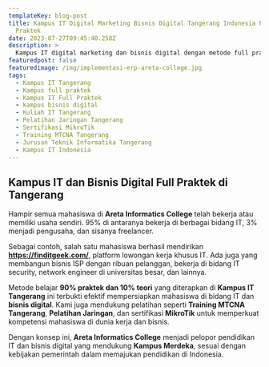 ```yaml
---
templateKey: blog-post
title: Kampus IT Digital Marketing Bisnis Digital Tangerang Indonesia Pelopor Belajar Full
  Praktek
date: 2023-07-27T09:45:40.258Z
description: >
  Kampus IT digital marketing dan bisnis digital dengan metode full praktek hanya ada di Areta Informatics College Tangerang Indonesia. Kampus Areta Informatics College menerapkan pembelajaran 90% praktek dan 10% teori untuk mempersiapkan mahasiswa menjadi tenaga kerja siap pakai atau pengusaha.
featuredpost: false
featuredimage: /img/implementasi-erp-areta-college.jpg
tags:
  - Kampus IT Tangerang
  - Kampus full praktek
  - Kampus IT Full Praktek
  - kampus bisnis digital
  - Kuliah IT Tangerang
  - Pelatihan Jaringan Tangerang
  - Sertifikasi MikroTik
  - Training MTCNA Tangerang
  - Jurusan Teknik Informatika Tangerang
  - Kampus IT Indonesia
---
```


## Kampus IT dan Bisnis Digital Full Praktek di Tangerang

Hampir semua mahasiswa di **Areta Informatics College** telah bekerja atau memiliki usaha sendiri. 95% di antaranya bekerja di berbagai bidang IT, 3% menjadi pengusaha, dan sisanya freelancer. 

Sebagai contoh, salah satu mahasiswa berhasil mendirikan **https://finditgeek.com/**, platform lowongan kerja khusus IT. Ada juga yang membangun bisnis ISP dengan ribuan pelanggan, bekerja di bidang IT security, network engineer di universitas besar, dan lainnya.

Metode belajar **90% praktek dan 10% teori** yang diterapkan di **Kampus IT Tangerang** ini terbukti efektif mempersiapkan mahasiswa di bidang IT dan **bisnis digital**. Kami juga mendukung pelatihan seperti **Training MTCNA Tangerang**, **Pelatihan Jaringan**, dan sertifikasi **MikroTik** untuk memperkuat kompetensi mahasiswa di dunia kerja dan bisnis.

Dengan konsep ini, **Areta Informatics College** menjadi pelopor pendidikan IT dan bisnis digital yang mendukung **Kampus Merdeka**, sesuai dengan kebijakan pemerintah dalam memajukan pendidikan di Indonesia.
